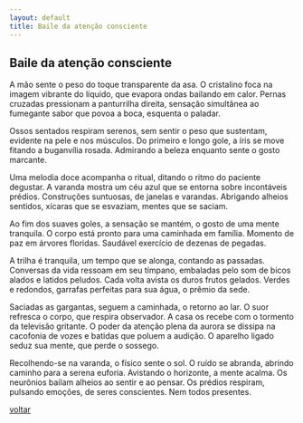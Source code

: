 ```yaml
---
layout: default
title: Baile da atenção consciente
--- 
```


## Baile da atenção consciente

A mão sente o peso do toque transparente da asa. O cristalino foca na imagem vibrante do líquido, que evapora ondas bailando em calor. Pernas cruzadas pressionam a panturrilha direita, sensação simultânea ao fumegante sabor que povoa a boca, esquenta o paladar.

Ossos sentados respiram serenos, sem sentir o peso que sustentam, evidente na pele e nos músculos. Do primeiro e longo gole, a íris se move fitando a buganvília rosada. Admirando a beleza enquanto sente o gosto marcante.

Uma melodia doce acompanha o ritual, ditando o ritmo do paciente degustar. A varanda mostra um céu azul que se entorna sobre incontáveis prédios. Construções suntuosas, de janelas e varandas. Abrigando alheios sentidos, xícaras que se esvaziam, mentes que se saciam.

Ao fim dos suaves goles, a sensação se mantém, o gosto de uma mente tranquila. O corpo está pronto para uma caminhada em família. Momento de paz em árvores floridas. Saudável exercício de dezenas de pegadas.

A trilha é tranquila, um tempo que se alonga, contando as passadas. Conversas da vida ressoam em seu tímpano, embaladas pelo som de bicos alados e latidos peludos. Cada volta avista os duros frutos gelados. Verdes e redondos, garrafas perfeitas para sua água, o prêmio da sede.

Saciadas as gargantas, seguem a caminhada, o retorno ao lar. O suor refresca o corpo, que respira observador. A casa os recebe com o tormento da televisão gritante. O poder da atenção plena da aurora se dissipa na cacofonia de vozes e batidas que poluem a audição. O aparelho ligado seduz sua mente, que perde o sossego.

Recolhendo-se na varanda, o físico sente o sol. O ruído se abranda, abrindo caminho para a serena euforia. Avistando o horizonte, a mente acalma. Os neurônios bailam alheios ao sentir e ao pensar. Os prédios respiram, pulsando emoções, de seres conscientes. Nem todos presentes.

[voltar](./)